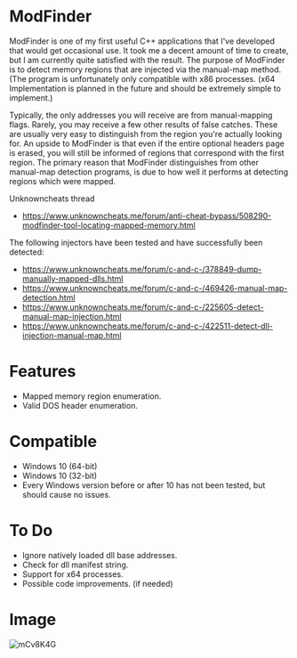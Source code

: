 # ModFinder

ModFinder is one of my first useful C++ applications that I've developed that would get occasional use. It took me a decent amount of time to create, but I am currently quite satisfied with the result. The purpose of ModFinder is to detect memory regions that are injected via the manual-map method. (The program is unfortunately only compatible with x86 processes. (x64 Implementation is planned in the future and should be extremely simple to implement.)

Typically, the only addresses you will receive are from manual-mapping flags. Rarely, you may receive a few other results of false catches. These are usually very easy to distinguish from the region you're actually looking for. An upside to ModFinder is that even if the entire optional headers page is erased, you will still be informed of regions that correspond with the first region. The primary reason that ModFinder distinguishes from other manual-map detection programs, is due to how well it performs at detecting regions which were mapped.

Unknowncheats thread

- https://www.unknowncheats.me/forum/anti-cheat-bypass/508290-modfinder-tool-locating-mapped-memory.html

The following injectors have been tested and have successfully been detected:

- https://www.unknowncheats.me/forum/c-and-c-/378849-dump-manually-mapped-dlls.html
- https://www.unknowncheats.me/forum/c-and-c-/469426-manual-map-detection.html
- https://www.unknowncheats.me/forum/c-and-c-/225605-detect-manual-map-injection.html
- https://www.unknowncheats.me/forum/c-and-c-/422511-detect-dll-injection-manual-map.html

# Features
- Mapped memory region enumeration.
- Valid DOS header enumeration.

# Compatible
- Windows 10 (64-bit)
- Windows 10 (32-bit)
- Every Windows version before or after 10 has not been tested, but should cause no issues.


# To Do

- Ignore natively loaded dll base addresses.
- Check for dll manifest string.
- Support for x64 processes.
- Possible code improvements. (if needed)

# Image
![mCv8K4G](https://user-images.githubusercontent.com/110091391/181204720-87e00aa4-f890-4e10-9cb6-b393924232d7.png)

